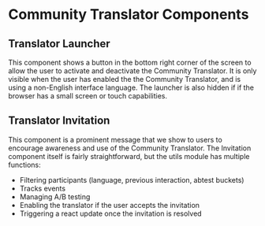 Community Translator Components
===============================

## Translator Launcher

This component shows a button in the bottom right corner of the screen to allow the user to activate and deactivate the Community Translator.  It is only visible when the user has enabled the the Community Translator, and is using a non-English interface language.  The launcher is also hidden if if the browser has a small screen or touch capabilities.

## Translator Invitation

This component is a prominent message that we show to users to encourage awareness and use of the Community Translator.  The Invitation component itself is fairly straightforward, but the utils module has multiple functions:

 * Filtering participants (language, previous interaction, abtest buckets)
 * Tracks events
 * Managing A/B testing
 * Enabling the translator if the user accepts the invitation
 * Triggering a react update once the invitation is resolved
